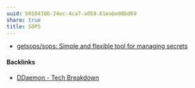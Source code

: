 ```yaml
---
uuid: b0184386-24ec-4ca7-a059-61eabe00bd69
share: true
title: SOPS
---
```

* [getsops/sops: Simple and flexible tool for managing secrets](https://github.com/getsops/sops)

#### Backlinks

* [DDaemon - Tech Breakdown](/457c6a22-361f-4b4b-9867-809c7c6d0316)